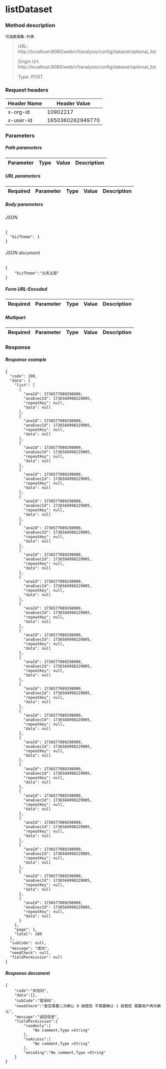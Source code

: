 # listDataset

### Method description

```
可选数据集-列表
```

> URL: http://localhost:8080/web/v1/analysis/config/dataset/optional_list
>
> Origin Url: http://localhost:8080/web/v1/analysis/config/dataset/optional_list
>
> Type: POST


### Request headers

|Header Name| Header Value|
|---------|------|
|x-org-id|10902217|
|x-user-id|1650360262949770|

### Parameters

##### Path parameters

| Parameter | Type | Value | Description |
|---------|------|------|------------|


##### URL parameters

|Required| Parameter | Type | Value | Description |
|---------|---------|------|------|------------|


##### Body parameters

###### JSON

```
{
  "bizTheme": 1
}
```

###### JSON document

```
{
	"bizTheme":"业务主题"
}
```


##### Form URL-Encoded
|Required| Parameter | Type | Value | Description |
|---------|---------|------|------|------------|


##### Multipart
|Required | Parameter | Type | Value | Description |
|---------|---------|------|------|------------|


### Response

##### Response example

```
{
  "code": 200,
  "data": {
    "list": [
      {
        "anaId": 1736577089298009,
        "anaExecId": 1736584998229005,
        "repeatKey": null,
        "data": null
      },
      {
        "anaId": 1736577089298009,
        "anaExecId": 1736584998229005,
        "repeatKey": null,
        "data": null
      },
      {
        "anaId": 1736577089298009,
        "anaExecId": 1736584998229005,
        "repeatKey": null,
        "data": null
      },
      {
        "anaId": 1736577089298009,
        "anaExecId": 1736584998229005,
        "repeatKey": null,
        "data": null
      },
      {
        "anaId": 1736577089298009,
        "anaExecId": 1736584998229005,
        "repeatKey": null,
        "data": null
      },
      {
        "anaId": 1736577089298009,
        "anaExecId": 1736584998229005,
        "repeatKey": null,
        "data": null
      },
      {
        "anaId": 1736577089298009,
        "anaExecId": 1736584998229005,
        "repeatKey": null,
        "data": null
      },
      {
        "anaId": 1736577089298009,
        "anaExecId": 1736584998229005,
        "repeatKey": null,
        "data": null
      },
      {
        "anaId": 1736577089298009,
        "anaExecId": 1736584998229005,
        "repeatKey": null,
        "data": null
      },
      {
        "anaId": 1736577089298009,
        "anaExecId": 1736584998229005,
        "repeatKey": null,
        "data": null
      },
      {
        "anaId": 1736577089298009,
        "anaExecId": 1736584998229005,
        "repeatKey": null,
        "data": null
      },
      {
        "anaId": 1736577089298009,
        "anaExecId": 1736584998229005,
        "repeatKey": null,
        "data": null
      },
      {
        "anaId": 1736577089298009,
        "anaExecId": 1736584998229005,
        "repeatKey": null,
        "data": null
      },
      {
        "anaId": 1736577089298009,
        "anaExecId": 1736584998229005,
        "repeatKey": null,
        "data": null
      },
      {
        "anaId": 1736577089298009,
        "anaExecId": 1736584998229005,
        "repeatKey": null,
        "data": null
      },
      {
        "anaId": 1736577089298009,
        "anaExecId": 1736584998229005,
        "repeatKey": null,
        "data": null
      },
      {
        "anaId": 1736577089298009,
        "anaExecId": 1736584998229005,
        "repeatKey": null,
        "data": null
      },
      {
        "anaId": 1736577089298009,
        "anaExecId": 1736584998229005,
        "repeatKey": null,
        "data": null
      },
      {
        "anaId": 1736577089298009,
        "anaExecId": 1736584998229005,
        "repeatKey": null,
        "data": null
      },
      {
        "anaId": 1736577089298009,
        "anaExecId": 1736584998229005,
        "repeatKey": null,
        "data": null
      }
    ],
    "page": 1,
    "total": 100
  },
  "subCode": null,
  "message": "成功",
  "needCheck": null,
  "fieldPermission": null
}
```

##### Response document
```
{
	"code":"状态码",
	"data":{},
	"subCode":"错误码",
	"needCheck":"是否需要二次确认 0 强管控 不需要确认 1 弱管控 需要用户两次确认",
	"message":"返回信息",
	"fieldPermission":{
		"readonly":[
			"No comment,Type =String"
		],
		"noAccess":[
			"No comment,Type =String"
		],
		"encoding":"No comment,Type =String"
	}
}
```


